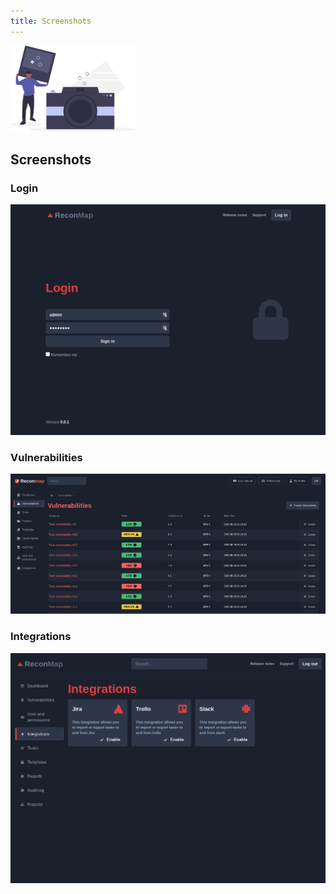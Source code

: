 ```yaml
---
title: Screenshots
---
```


<img src="images/undraw_camera_mg5h.svg" width="200" alt="Screenshots picture" />

## Screenshots

### Login

![Login](/images/screenshots/login.png)

### Vulnerabilities

![Vulnerabilities view](/images/screenshots/vulnerabilities.png)

### Integrations

![Integrations](/images/screenshots/integrations.png)
